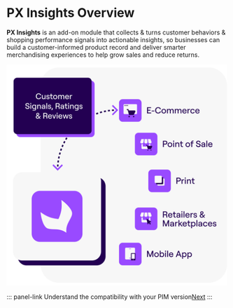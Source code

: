 # PX Insights Overview

**PX Insights** is an add-on module that collects & turns customer behaviors & shopping performance signals into actionable insights, so businesses can build a customer-informed product record and deliver smarter merchandising experiences to help grow sales and reduce returns.

![overview-schema.png](../img/px-insights/overview-schema.png)

::: panel-link Understand the compatibility with your PIM version[Next](/px-insights/compatibility.html)
:::

